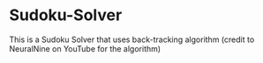 # Sudoku-Solver
This is a Sudoku Solver that uses back-tracking algorithm (credit to NeuralNine on YouTube for the algorithm)
